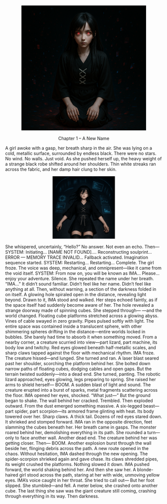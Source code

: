 <p align="center">
  <img src="../images/chapter01/b01.png" alt="Cover Art" width="400">
</p>


<p align="center">
Chapter 1 – A New Name
</p>


A girl awoke with a gasp, her breath sharp in the air. She was lying on a cold, metallic surface, surrounded by endless black. There were no stars. No wind. No walls. Just void.
 As she pushed herself up, the heavy weight of a strange black robe shifted around her shoulders. Thin white streaks ran across the fabric, and her damp hair clung to her skin.
<p align="center">
  <img src="../images/chapter01/b02.png" alt="Cover Art" width="200">
</p>
 She whispered, uncertainly, “Hello?”
 No answer. Not even an echo.
 Then—
 SYSTEM: Initiating... [NAME NOT FOUND].... Reconstructing soulprint... ERROR — MEMORY TRACE INVALID… Fallback activated. Imagination sequence started.
 SYSTEM: Restarting… Restarting… Complete.
The girl froze. The voice was deep, mechanical, and omnipresent—like it came from the void itself.
 SYSTEM: From now on, you will be known as IMA… Please... enjoy your adventure.
 Silence.
 She repeated the name under her breath. “IMA…”
 It didn’t sound familiar. Didn’t feel like her name. Didn’t feel like anything at all.
 Then, without warning, a section of the darkness folded in on itself. A glowing hole spiraled open in the distance, revealing light beyond.
 Drawn to it, IMA stood and walked. Her steps echoed faintly, as if the space itself had suddenly become aware of her.
 The hole revealed a strange doorway made of spinning cubes. She stepped through—
 —and the world changed.
 Floating cube platforms stretched across a glowing abyss. Vines of cable swayed in zero gravity. Pipes pulsed softly with light. The entire space was contained inside a translucent sphere, with other shimmering spheres drifting in the distance—entire worlds locked in bubbles.
 She barely had time to absorb it when something moved.
 From a nearby corner, a creature scurried into view—part lizard, part machine, its body low and twitchy. Red eyes glowed beneath half-metallic scales, and sharp claws tapped against the floor with mechanical rhythm.
 IMA froze.
 The creature hissed—and lunged.
 She turned and ran. A laser blast seared past her shoulder, scorching the platform behind her.
 She bolted down narrow paths of floating cubes, dodging cables and open gaps. But the terrain twisted suddenly—into a dead end.
 She turned, panting. The robotic lizard approached, eyes glowing, legs preparing to spring.
 She raised her arms to shield herself—
 BOOM.
 A sudden blast of light and sound. The creature erupted into a burst of sparks, metal fragments scattering across the floor.
 IMA opened her eyes, shocked. “What just—”
 But the ground began to shake.
 The wall behind her cracked. Trembled. Then exploded outward.
 From the dust emerged something massive.
 A six-legged beast—part spider, part scorpion—its armored frame glinting with heat. Its body towered over her. Sharp claws. A thick tail. Dozens of red eyes stared down.
 It shrieked and stomped forward.
 IMA ran in the opposite direction, feet slamming the cubes beneath her. Her breath came in gasps. The monster roared behind her, demolishing everything in its path.
 She rounded a turn—only to face another wall. Another dead end.
 The creature behind her was getting closer.
 Then—
 BOOM.
 Another explosion burst through the wall beside her, flinging debris across the path. A new route opened in the chaos.
 Without hesitation, IMA dashed through the new opening.
 The spider-scorpion shrieked again and gave chase. Its claws shredded pipes, its weight crushed the platforms. Nothing slowed it down.
 IMA pushed forward, the world shaking behind her.
 And then she saw her.
 A blonde-haired girl stood across the path, staring at her with wide, unmoving yellow eyes.
 IMA’s voice caught in her throat. She tried to call out—
 But her foot slipped.
 She stumbled—and fell.
 A meter below, she crashed onto another cube.
 The last thing she saw was the giant creature still coming, crashing through everything in its way.
 Then darkness.
